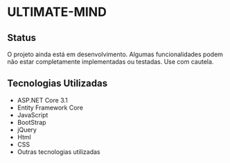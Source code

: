 # ULTIMATE-MIND

## Status

O projeto ainda está em desenvolvimento. Algumas funcionalidades podem não estar completamente implementadas ou testadas. Use com cautela.

## Tecnologias Utilizadas

- ASP.NET Core 3.1
- Entity Framework Core
- JavaScript
- BootStrap
- jQuery
- Html
- CSS
- Outras tecnologias utilizadas
